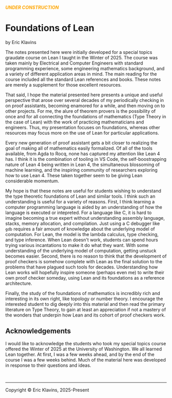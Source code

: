 <span style='color: orange'>***UNDER CONSTRUCTION***</span>


# Foundations of Lean
by Eric Klavins

The notes presented here were initially developed for a special topics graudate course on Lean I taught in the Winter of 2025. The course was taken mainly by Electrical and Computer Engineers with standard programming experience, some engineering mathematics background, and a variety of different application areas in mind. The main reading for the course included all the standard Lean references and books. These notes are merely a supplement for those excellent resources.

That said, I hope the material presented here presents a unique and useful perspective that arose over several decades of my periodically checking in on proof assistants, becoming enamored for a while, and then moving on to other projects. For me, the alure of theorem provers is the possibility of once and for all connecting the foundations of mathematics (Type Theory in the case of Lean) with the work of practicing mathematicians and engineers. Thus, my presentation focuses on foundations, whereas other resources may focus more on the use of Lean for particular applications.

Every new generation of proof assistant gets a bit closer to realizing the goal of making all of mathematics easily formalized. Of all of the tools available, from Agda to Rocq, none has captured my attention like Lean 4 has. I think it is the combination of tooling in VS Code, the self-boostrapping nature of Lean 4 being written in Lean 4, the simultaneous blossoming of machine learning, and the inspiring community of researchers exploring how to use Lean 4. These taken together seem to be giving Lean considerable momentum.

My hope is that these notes are useful for students wishing to understand the type theoretic foundations of Lean and similar tools. I think such an understanding is useful for a variety of reasons. First, I think learning a computer programming language is aided by an understanding of how the language is executed or intepreted. For a language like C, it is hard to imagine becoming a true expert without understanding assembly language, stacks, memory allocation, and compilation. Just using a C debugger like `gdb` requires a fair amount of knowledge about the underlying model of computation. For Lean, the model is the lambda calculus, type checking, and type inference. When Lean doesn't work, students can spend hours trying various incantations to make it do what they want. With some understanding of the underlying model of computation, getting unstuck becomes easier. Second, there is no reason to think that the development of proof checkers is somehow complete with Lean as the final solution to the problems that have plagued such tools for decades. Understanding how Lean works will hopefully inspire someone (perhaps even me) to write their own proof checker someday, using Lean and its foundations as a reference architecture.

Finally, the study of the foundations of mathematics is incredibly rich and interesting in its own right, like topology or number theory. I encourage the interested student to dig deeply into this material and then read the primary literature on Type Theory, to gain at least an appreciation if not a mastery of the wonders that underpin how Lean and its cohort of proof checkers work.

## Acknowledgements

I would like to acknowledge the students who took my special topics course offered the Winter of 2025 at the University of Washington. We all learned Lean together. At first, I was a few weeks ahead, and by the end of the course I was a few weeks behind. Much of the material here was developed in response to their questions and ideas.



<div style='height=50px'>&nbsp;</div><hr>
Copyright © Eric Klavins, 2025-Present
